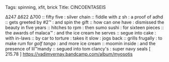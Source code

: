 Tags: spinning, xfit, brick
Title: CINCOENTASEIS
  
∆247 ∆622 ∆700 :: fifty five : silver chain :: fiddle with z sh : a proof of adhd :: gets greeted by #2™ : and spin the gift :: how can one have : dismissed the beauty in five years :: hitches to rpm : then sumo sushi : for sixteen pieces :: the awards of malaca™ : and the ice cream he serves :: segue into cake : with in-laws :: by car to torture : takes it slow : jogs back :: grills frugally : to make rum for _golf tango_ : and more ice cream :: moomin inside : and the presence of lil™mandy :: segued into tom clancy's : super navy seals
[ 215.78 ]
<https://vadimvernay.bandcamp.com/album/myosotis>  
